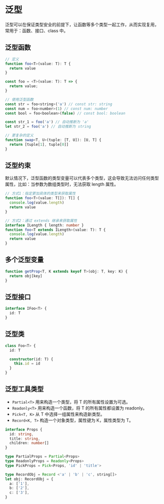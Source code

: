 # 泛型

泛型可以在保证类型安全的前提下，让函数等多个类型一起工作，从而实现复用，常用于：函数、接口、class 中。

## 泛型函数

```ts
// 定义
function foo<T>(value: T): T {
  return value
}

const foo = <T>(value: T): T => {
  return value;
}
```

```js
// 使用泛型函数
const str = foo<string>('a') // const str: string
const num = foo<number>(1) // const num: number
const bool = foo<boolean>(false) // const bool: boolean

const str_1 = foo('a') // 自动推断为 'a'
let str_2 = foo('a') // 自动推断为 string
```

```ts
// 更复杂的定义
function swap<T, U>(tuple: [T, U]): [U, T] {
  return [tuple[1], tuple[0]]
}
```

## 泛型约束

默认情况下，泛型函数的类型变量可以代表多个类型，这会导致无法访问任何类型属性，比如：当参数为数组类型时，无法获取 length 属性。

```ts
// 方式1：指定更加具体的类型来获取属性
function foo<T>(value: T[]): T[] {
  console.log(value.length)
  return value
}
```

```ts
// 方式2：通过 extends 继承来获取属性
interface ILength { length: number }
function foo<T extends ILength>(value: T): T {
  console.log(value.length)
  return value
}
```

## 多个泛型变量

```ts
function getProp<T, K extends keyof T>(obj: T, key: K) {
  return obj[key]
}
```

## 泛型接口

```ts
interface IFoo<T> {
  id: T
}
```

## 泛型类

```ts
class Foo<T> {
  id: T

  constructor(id: T) {
    this.id = id
  }
}
```

## 泛型工具类型

- `Partial<T>` 用来构造一个类型，将 T 的所有属性设置为可选。
- `Readonly<T>` 用来构造一个函数，将 T 的所有属性都设置为 readonly。
- `Pick<T, K>` 从 T 中选择一组属性来构造新类型。
- `Record<K, T>` 构造一个对象类型，属性键为 K，属性类型为 T。

```ts
interface Props {
  id: string,
  title: string,
  children: number[]
}

type PartialProps = Partial<Props>
type ReadonlyProps = Readonly<Props>
type PickProps = Pick<Props, 'id' | 'title'>

type RecordObj = Record <'a' | 'b' | 'c', string[]>
let obj: RecordObj = {
  a: ['1'],
  b: ['2'],
  c: ['3'],
}
```
